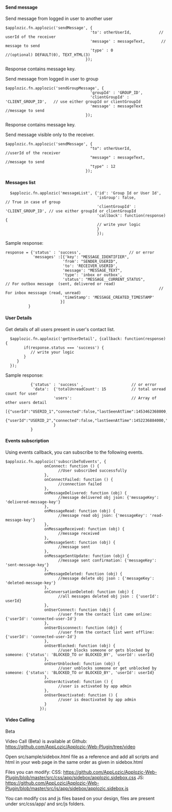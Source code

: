 ####  Send message

Send message from logged in user to another user
 ```
$applozic.fn.applozic('sendMessage', {
                                      'to': otherUserId,            // userId of the receiver
                                      'message' : messageText,       // message to send    
                                      'type' : 0                     //(optional) DEFAULT(0), TEXT_HTML(3)
                                    });
 ```

Response contains message key.


Send message from logged in user to group
 ```
$applozic.fn.applozic('sendGroupMessage', {
                                      'groupId' : 'GROUP_ID',       
                                      'clientGroupId' : 'CLIENT_GROUP_ID',   // use either groupId or clientGroupId
                                      'message' : messageText       //message to send           
                                    });
 ```

Response contains message key.



Send message visible only to the receiver.
 ```
$applozic.fn.applozic('sendMessage', {
                                      "to": otherUserId,            //userId of the receiver
                                      "message" : messageText,       //message to send    
                                      "type" : 12
                                    }); 
```

 
#### Messages list    

```
  $applozic.fn.applozic('messageList', {'id': 'Group Id or User Id',     
                                        'isGroup': false,               // True in case of group 
                                        'clientGroupId' : 'CLIENT_GROUP_ID', // use either groupId or clientGroupId
                                        'callback': function(response){ 
                                        // write your logic
                                        } 
                                        });
```        

 
Sample response:           

 ```
 response = {'status' : 'success',                     // or error
             'messages' :[{'key': "MESSAGE_IDENTIFIER",
                          'from': "SENDER_USERID",         
                          'to': 'RECEIVER_USERID',
                          'message': "MESSAGE_TEXT",
                          'type': 'inbox or outbox',
                          'status': "MESSAGE__CURRENT_STATUS",        // For outbox message  (sent, delivered or read)
                                                                    // For inbox messsage (read, unread)
                          'timeStamp': 'MESSAGE_CREATED_TIMESTAMP'          
                         }]                
           }
```


####  User Details
Get details of all users present in user's contact list.

```
  $applozic.fn.applozic('getUserDetail', {callback: function(response) {
        if(response.status === 'success') {
           // write your logic
        }
     }
  });
```

Sample response:

```
           {'status' : 'success' ,                     // or error
            'data':  {'totalUnreadCount': 15           // total unread count for user          
                     'users':                          // Array of other users detail
                        [{"userId":"USERID_1","connected":false,"lastSeenAtTime":1453462368000,"createdAtTime":1452150981000,"unreadCount":3}, 
                        {"userId":"USERID_2","connected":false,"lastSeenAtTime":1452236884000,"createdAtTime":1452236884000,"unreadCount":1}]    
                     }
           }
```


#### Events subscription

Using events callback, you can subscribe to the following events.

```
$applozic.fn.applozic('subscribeToEvents', {
                 onConnect: function () {
                       //User subscribed successfully
                 },
                 onConnectFailed: function () {
                       //connection failed
                 },
                 onMessageDelivered: function (obj) {
                       //message delivered obj json: {'messageKey': 'delivered-message-key'}
                 },
                 onMessageRead: function (obj) {
                       //message read obj json: {'messageKey': 'read-message-key'}
                 },
                 onMessageReceived: function (obj) {
                       //message received
                 },
                 onMessageSent: function (obj) {
                       //message sent
                 },
                 onMessageSentUpdate: function (obj) {
                       //message sent confirmation: {'messageKey': 'sent-message-key'}
                 },
                 onMessageDeleted: function (obj) {
                       //message delete obj json : {'messageKey': 'deleted-message-key'}
                 },
                 onConversationDeleted: function (obj) {
                       //all messages deleted obj json : {'userId': userId}
                 },
                 onUserConnect: function (obj) {
                       //user from the contact list came online: {'userId': 'connected-user-Id'}
                 },
                 onUserDisconnect: function (obj) {
                       //user from the contact list went offline: {'userId': 'connected-user-Id'}
                 },
                 onUserBlocked: function (obj) {
                       //user blocks someone or gets blocked by someone: {'status': 'BLOCKED_TO or BLOCKED_BY', 'userId': userId}
                 },
                 onUserUnblocked: function (obj) {
                       //user unblocks someone or get unblocked by someone: {'status': 'BLOCKED_TO or BLOCKED_BY', 'userId': userId}
                 },
                 onUserActivated: function () {
                       //user is activated by app admin
                 },
                 onUserDeactivated: function () {
                       //user is deactivated by app admin
                 }
               });
```


#### Video Calling
Beta

Video Call (Beta) is available at Github:
https://github.com/AppLozic/Applozic-Web-Plugin/tree/video

Open src/sample/sidebox.html file as a reference and add all scripts and html in your web page in the same order as given in sidebox.html

Files you can modify: CSS: https://github.com/AppLozic/Applozic-Web-Plugin/blob/master/src/css/app/sidebox/applozic.sidebox.css JS: https://github.com/AppLozic/Applozic-Web-Plugin/blob/master/src/js/app/sidebox/applozic.sidebox.js

You can modify css and js files based on your design, files are present under src/css/app/ and src/js folders.

